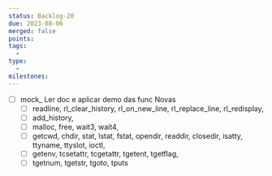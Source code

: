```yaml
---
status: Backlog-20
due: 2023-08-06
merged: false
points:
tags:
  - 
type:
  - 
milestones:
---
```


- [ ] mock_ Ler doc e aplicar demo das func Novas
	- [ ] readline, rl_clear_history, rl_on_new_line, rl_replace_line, rl_redisplay,
	- [ ] add_history,
	- [ ] malloc, free, wait3, wait4,
	- [ ] getcwd, chdir, stat, lstat, fstat, opendir, readdir, closedir, isatty, ttyname, ttyslot, ioctl,
	- [ ] getenv, tcsetattr, tcgetattr, tgetent, tgetflag,
	- [ ] tgetnum, tgetstr, tgoto, tputs